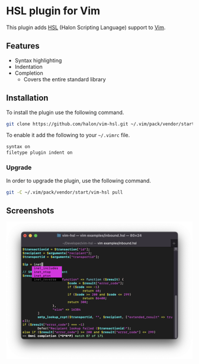 # HSL plugin for Vim

This plugin adds [HSL](https://docs.halon.io/hsl/) (Halon Scripting Language) support to [Vim](https://www.vim.org).

## Features

* Syntax highlighting
* Indentation
* Completion
  * Covers the entire standard library

## Installation

To install the plugin use the following command.

```bash
git clone https://github.com/halon/vim-hsl.git ~/.vim/pack/vendor/start/vim-hsl
```

To enable it add the following to your `~/.vimrc` file.

```vim
syntax on
filetype plugin indent on
```

### Upgrade

In order to upgrade the plugin, use the following command.

```bash
git -C ~/.vim/pack/vendor/start/vim-hsl pull
```

</details>

## Screenshots
<p align="center">
  <img src="screenshots/screenshot-1.png" width="697"/>
</p>
